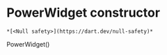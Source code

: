 


# PowerWidget constructor




    *[<Null safety>](https://dart.dev/null-safety)*



PowerWidget()












